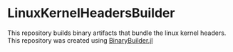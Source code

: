 # LinuxKernelHeadersBuilder

This repository builds binary artifacts that bundle the linux kernel headers.
This repository was created using [BinaryBuilder.jl](https://github.com/JuliaPackaging/BinaryBuilder.jl)
